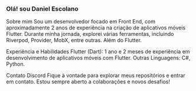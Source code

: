 ### Olá! sou Daniel Escolano

Sobre mim
Sou um desenvolvedor focado em Front End, com aproximadamente 2 anos de experiência na criação de aplicativos móveis Flutter. Durante minha jornada, explorei várias ferramentas, incluindo Riverpod, Provider, MobX, entre outras. Além do Flutter.

Experiência e Habilidades
Flutter (Dart): 1 ano e 2 meses de experiência em desenvolvimento de aplicativos móveis com Flutter.
Outras Linguagens: C#, Python.

Contato
Discord Fique à vontade para explorar meus repositórios e entrar em contato. Estou sempre aberto a colaborações e novos desafios!

<!--
**DanielBione/DanielBione** is a ✨ _special_ ✨ repository because its `README.md` (this file) appears on your GitHub profile.

Here are some ideas to get you started:

- 🔭 I’m currently working on ...
- 🌱 I’m currently learning ...
- 👯 I’m looking to collaborate on ...
- 🤔 I’m looking for help with ...
- 💬 Ask me about ...
- 📫 How to reach me: ...
- 😄 Pronouns: ...
- ⚡ Fun fact: ...
-->
